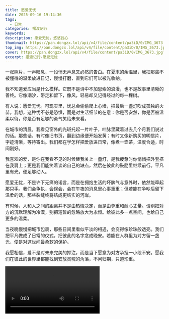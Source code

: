 ```yaml
---
title: 愿爱无忧
date: 2025-09-16 19:14:36
tags:
  - 日常
categories: 摆渡记行
keywords:
description: 愿爱无忧，悠悠我心
thumbnail: https://pan.dongzx.lol/api/v4/file/content/pa3iD/0/IMG_3673.jpg?sign=lvoUVFgWYfeD-tWAmT66Usj9Ttr5IzcI1pqGNkBEeGU%3D%3A0
top_img: https://pan.dongzx.lol/api/v4/file/content/pa3iD/0/IMG_3673.jpg?sign=lvoUVFgWYfeD-tWAmT66Usj9Ttr5IzcI1pqGNkBEeGU%3D%3A0
cover: https://pan.dongzx.lol/api/v4/file/content/pa3iD/0/IMG_3673.jpg?sign=lvoUVFgWYfeD-tWAmT66Usj9Ttr5IzcI1pqGNkBEeGU%3D%3A0
excerpt: 摆渡记行-愿爱无忧
---
```


一张照片，一声叹息，一段悄无声息又必然的告白。在夏末的余温里，我把那些不被懂得的温柔放进日记，慢慢打磨，直到它们可以被光收纳。

我不知道爱应当是什么模样。它既不是诗中不加思索的浪漫，也不是故事里清晰的善终。它像潮汐，带走和留下，像风，轻易却又记得经过的每一棵树。

有人说：愿爱无忧。可现实里，忧总会偷偷爬上心墙，把最后一盏灯吹成孤独的火苗。我想，这种忧不必是恐惧，而是对生活细节的在意：你是否安然，你是否被温柔以待，你是否有足够的勇气笑给未来看。

在城市的清晨，我看见窗外的光斑托起一片叶子，叶脉里藏着过去几个月我们说过的话。那些话，有时像旧书页，翻到边缘便开始发黄；有时又像新购买的明信片，字迹清晰，等待寄出。我们都在学怎样把爱放进日常，像煮一壶茶，温度合适，时间刚好。

我喜欢的爱，是你在我看不见的时候替我关上一盏灯，是我疲惫时你悄悄把外套搭在我肩上；更是我们能笑着谈论自己的缺点，然后在彼此的鼓励里继续前行。平凡里有光，便足够动人。

愿爱无忧，不是许下无痛的诺言，而是在拥抱生活的坏脾气与意外时，依然能牵起那只手。我们会争执，会误会，会在午夜的消息里心事重重；但若能在争吵后留下温柔的话，那些裂缝终将结成更结实的河岸。

有时候，人和人之间的距离并不是由热情决定，而是由尊重和耐心丈量。请别把对方的沉默理解为冷漠，别把短暂的忽略放大为永恒。给彼此多一点空间，也给自己更多的温柔。

当夜晚慢慢把城市包裹，那些日间里看似平淡的相遇，会变得像珍珠般透亮。我们把平凡做成了日常的仪式，把彼此的名字念成晚安。若能在人群里为对方留一盏光，便是对这世间最柔软的保护。

我愿相信，爱不是对未来完美的押注，而是当下愿意为对方承担一小段不安。愿我们在彼此的世界里都能找到安放灵魂的角落，不问归期，只道珍重。

<video controls playsinline src="https://pan.dongzx.lol/api/v4/file/content/RynUM/0/IMG_3693.MOV?sign=6c-2jlxyXTqqxrMF9UkFcS0FIBel8VOEmkBXvyX3R0w%3D%3A0"></video>
